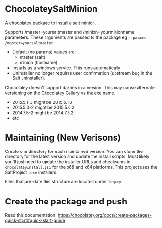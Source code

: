 ChocolateySaltMinion
====================

A chocolatey package to install a salt minion.

Supports /master=yoursaltmaster and /minion=yourminionname parameters. These arguments are passed to the package eg `--params /master=yoursaltmaster`.
- Default (no params) values are:
  - master (salt)
  - minion (hostname)
- Installs as a windows service. This runs automatically
- Uninstaller no longer requires user confirmation (upstream bug in the Salt uninstaller).

Chocolatey doesn't support dashes in a version. This may cause alternate versioning on the Chocolatey Gallery vs the exe name. 
- 2015.5.1-3 might be 2015.5.1.3
- 2015.5.0-2 might be 2015.5.0.2
- 2014.7.5-2 might be 2014.7.5.2
- etc

Maintaining (New Verisons)
==========================

Create one directory for each maintained version. You can clone the directory for the latest version and update the install scripts. Most likely you'll just need to update the installer URLs and checksums in `chocolateyInstall.ps1` for the x68 and x64 platforms. This project uses the SaltProject `.exe` installers.

Files that pre-date this structure are located under `legacy`.

Create the package and push
===========================

Read this documentation: https://chocolatey.org/docs/create-packages-quick-start#quick-start-guide